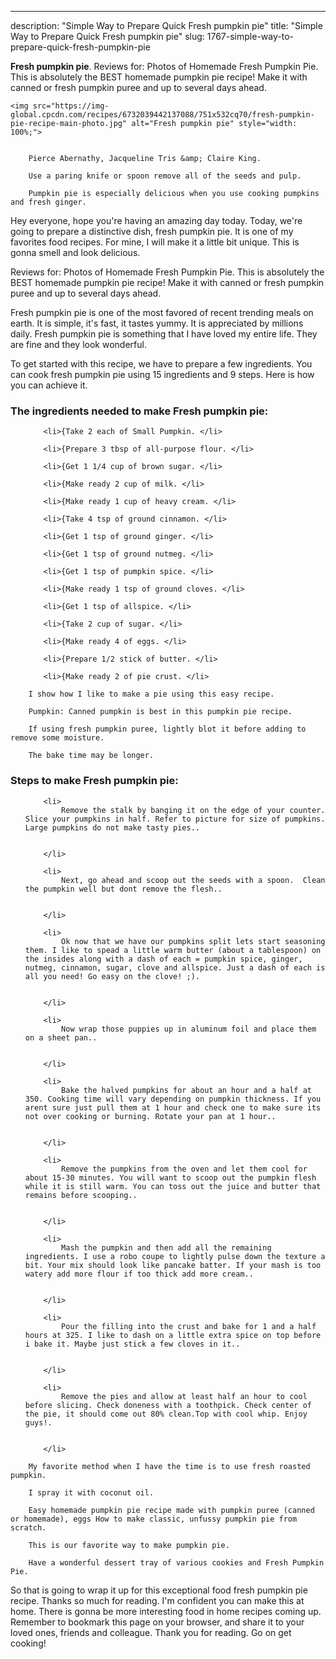 ---
description: "Simple Way to Prepare Quick Fresh pumpkin pie"
title: "Simple Way to Prepare Quick Fresh pumpkin pie"
slug: 1767-simple-way-to-prepare-quick-fresh-pumpkin-pie

<p>
	<strong>Fresh pumpkin pie</strong>. 
	Reviews for: Photos of Homemade Fresh Pumpkin Pie. This is absolutely the BEST homemade pumpkin pie recipe! Make it with canned or fresh pumpkin puree and up to several days ahead.
</p>
<p>
	
	<img src="https://img-global.cpcdn.com/recipes/6732039442137088/751x532cq70/fresh-pumpkin-pie-recipe-main-photo.jpg" alt="Fresh pumpkin pie" style="width: 100%;">
	
	
		Pierce Abernathy, Jacqueline Tris &amp; Claire King.
	
		Use a paring knife or spoon remove all of the seeds and pulp.
	
		Pumpkin pie is especially delicious when you use cooking pumpkins and fresh ginger.
	
</p>
<p>
	Hey everyone, hope you're having an amazing day today. Today, we're going to prepare a distinctive dish, fresh pumpkin pie. It is one of my favorites food recipes. For mine, I will make it a little bit unique. This is gonna smell and look delicious.
</p>
	
<p>
	Reviews for: Photos of Homemade Fresh Pumpkin Pie. This is absolutely the BEST homemade pumpkin pie recipe! Make it with canned or fresh pumpkin puree and up to several days ahead.
</p>
<p>
	Fresh pumpkin pie is one of the most favored of recent trending meals on earth. It is simple, it's fast, it tastes yummy. It is appreciated by millions daily. Fresh pumpkin pie is something that I have loved my entire life. They are fine and they look wonderful.
</p>

<p>
To get started with this recipe, we have to prepare a few ingredients. You can cook fresh pumpkin pie using 15 ingredients and 9 steps. Here is how you can achieve it.
</p>

<h3>The ingredients needed to make Fresh pumpkin pie:</h3>

<ol>
	
		<li>{Take 2 each of Small Pumpkin. </li>
	
		<li>{Prepare 3 tbsp of all-purpose flour. </li>
	
		<li>{Get 1 1/4 cup of brown sugar. </li>
	
		<li>{Make ready 2 cup of milk. </li>
	
		<li>{Make ready 1 cup of heavy cream. </li>
	
		<li>{Take 4 tsp of ground cinnamon. </li>
	
		<li>{Get 1 tsp of ground ginger. </li>
	
		<li>{Get 1 tsp of ground nutmeg. </li>
	
		<li>{Get 1 tsp of pumpkin spice. </li>
	
		<li>{Make ready 1 tsp of ground cloves. </li>
	
		<li>{Get 1 tsp of allspice. </li>
	
		<li>{Take 2 cup of sugar. </li>
	
		<li>{Make ready 4 of eggs. </li>
	
		<li>{Prepare 1/2 stick of butter. </li>
	
		<li>{Make ready 2 of pie crust. </li>
	
</ol>
<p>
	
		I show how I like to make a pie using this easy recipe.
	
		Pumpkin: Canned pumpkin is best in this pumpkin pie recipe.
	
		If using fresh pumpkin puree, lightly blot it before adding to remove some moisture.
	
		The bake time may be longer.
	
</p>

<h3>Steps to make Fresh pumpkin pie:</h3>

<ol>
	
		<li>
			Remove the stalk by banging it on the edge of your counter. Slice your pumpkins in half. Refer to picture for size of pumpkins. Large pumpkins do not make tasty pies..
			
			
		</li>
	
		<li>
			Next, go ahead and scoop out the seeds with a spoon.  Clean the pumpkin well but dont remove the flesh..
			
			
		</li>
	
		<li>
			Ok now that we have our pumpkins split lets start seasoning them. I like to spead a little warm butter (about a tablespoon) on the insides along with a dash of each = pumpkin spice, ginger, nutmeg, cinnamon, sugar, clove and allspice. Just a dash of each is all you need! Go easy on the clove! ;).
			
			
		</li>
	
		<li>
			Now wrap those puppies up in aluminum foil and place them on a sheet pan..
			
			
		</li>
	
		<li>
			Bake the halved pumpkins for about an hour and a half at 350. Cooking time will vary depending on pumpkin thickness. If you arent sure just pull them at 1 hour and check one to make sure its not over cooking or burning. Rotate your pan at 1 hour..
			
			
		</li>
	
		<li>
			Remove the pumpkins from the oven and let them cool for about 15-30 minutes. You will want to scoop out the pumpkin flesh while it is still warm. You can toss out the juice and butter that remains before scooping..
			
			
		</li>
	
		<li>
			Mash the pumpkin and then add all the remaining ingredients. I use a robo coupe to lightly pulse down the texture a bit. Your mix should look like pancake batter. If your mash is too watery add more flour if too thick add more cream..
			
			
		</li>
	
		<li>
			Pour the filling into the crust and bake for 1 and a half hours at 325. I like to dash on a little extra spice on top before i bake it. Maybe just stick a few cloves in it..
			
			
		</li>
	
		<li>
			Remove the pies and allow at least half an hour to cool before slicing. Check doneness with a toothpick. Check center of the pie, it should come out 80% clean.Top with cool whip. Enjoy guys!.
			
			
		</li>
	
</ol>

<p>
	
		My favorite method when I have the time is to use fresh roasted pumpkin.
	
		I spray it with coconut oil.
	
		Easy homemade pumpkin pie recipe made with pumpkin puree (canned or homemade), eggs How to make classic, unfussy pumpkin pie from scratch.
	
		This is our favorite way to make pumpkin pie.
	
		Have a wonderful dessert tray of various cookies and Fresh Pumpkin Pie.
	
</p>

<p>
	So that is going to wrap it up for this exceptional food fresh pumpkin pie recipe. Thanks so much for reading. I'm confident you can make this at home. There is gonna be more interesting food in home recipes coming up. Remember to bookmark this page on your browser, and share it to your loved ones, friends and colleague. Thank you for reading. Go on get cooking!
</p>
